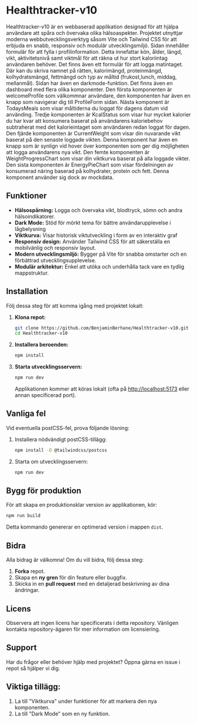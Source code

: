 # Healthtracker-v10

Healthtracker-v10 är en webbaserad applikation designad för att hjälpa användare att spåra och övervaka olika hälsoaspekter. Projektet utnyttjar moderna webbutvecklingsverktyg såsom Vite och Tailwind CSS för att erbjuda en snabb, responsiv och modulär utvecklingsmiljö. Sidan innehåller formulär för att fylla i profilinformation. Detta innefattar kön, ålder, längd, vikt, aktivitetsnivå samt viktmål för att räkna ut hur stort kaloriintag användaren behöver. Det finns även ett formulär för att logga matintaget. Där kan du skriva namnet på rätten, kalorimängd, proteinmängd, kolhydratsmängd, fettmängd och typ av måltid (frukost,lunch, middag, mellanmål). Sidan har även en darkmode-funktion. Det finns även en dashboard med flera olika komponenter. Den första komponenten är welcomeProfile som välkommnar användare, den komponenten har även en knapp som navigerar dig till ProfileForm sidan. Nästa komponent är TodaysMeals som visar måltiderna du loggat för dagens datum vid använding. Tredje komponenten är KcalStatus som visar hur mycket kalorier du har kvar att konsumera baserat på användarens kaloriebehov subtraherat med det kalorieintaget som användaren redan loggat för dagen. Den fjärde komponenten är CurrentWeight som visar din nuvarande vikt baserat på den senaste loggade vikten. Denna komponent har även en knapp som är synlign vid hover över komponenten som ger dig möjligheten att logga användarens nya vikt. Den femte komponenten är WeightProgressChart som visar din viktkurva baserat på alla loggade vikter. Den sista komponenten är EnergyPieChart som visar fördelningen av konsumerad näring baserad på kolhydrater, protein och fett. Denna komponent använder sig dock av mockdata.

## Funktioner

- **Hälsospårning:** Logga och övervaka vikt, blodtryck, sömn och andra hälsoindikatorer.
- **Dark Mode:** Stöd för mörkt tema för bättre användarupplevelse i lågbelysning
- **Viktkurva:** Visar historisk viktutveckling i form av en interaktiv graf
- **Responsiv design:** Använder Tailwind CSS för att säkerställa en mobilvänlig och responsiv layout.
- **Modern utvecklingsmiljö:** Bygger på Vite för snabba omstarter och en förbättrad utvecklingsupplevelse.
- **Modulär arkitektur:** Enkel att utöka och underhålla tack vare en tydlig mappstruktur.

## Installation

Följ dessa steg för att komma igång med projektet lokalt:

1. **Klona repot:**
   ```bash
   git clone https://github.com/BenjaminBerhane/Healthtracker-v10.git
   cd Healthtracker-v10
   ```

2. **Installera beroenden:**
   ```bash
   npm install
   ```

3. **Starta utvecklingsservern:**
   ```bash
   npm run dev
   ```
   Applikationen kommer att köras lokalt (ofta på [http://localhost:5173](http://localhost:5173) eller annan specificerad port).

## Vanliga fel

Vid eventuella postCSS-fel, prova följande lösning:

1. Installera nödvändigt postCSS-tillägg:
   ```bash
   npm install -D @tailwindcss/postcss
   ```
2. Starta om utvecklingsservern:
   ```bash
   npm run dev
   ```

## Bygg för produktion

För att skapa en produktionsklar version av applikationen, kör:
```bash
npm run build
```
Detta kommando genererar en optimerad version i mappen `dist`.

## Bidra

Alla bidrag är välkomna! Om du vill bidra, följ dessa steg:

1. **Forka** repot.
2. Skapa en **ny gren** för din feature eller buggfix.
3. Skicka in en **pull request** med en detaljerad beskrivning av dina ändringar.

## Licens

Observera att ingen licens har specificerats i detta repository. Vänligen kontakta repository-ägaren för mer information om licensiering.

## Support

Har du frågor eller behöver hjälp med projektet? Öppna gärna en issue i repot så hjälper vi dig.

## Viktiga tillägg:
1. La till "Viktkurva" under funktioner för att markera den nya komponenten.
2. La till "Dark Mode" som en ny funktion.


